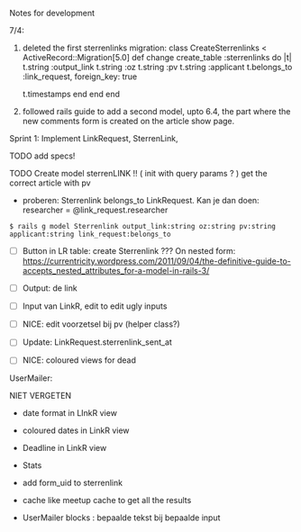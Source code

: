 Notes for development

7/4:
 1) deleted the first sterrenlinks migration:
class CreateSterrenlinks < ActiveRecord::Migration[5.0]
  def change
    create_table :sterrenlinks do |t|
      t.string :output_link
      t.string :oz
      t.string :pv
      t.string :applicant
      t.belongs_to :link_request, foreign_key: true

      t.timestamps
    end
  end
end

2) followed rails guide to add a second model, upto 6.4, the part where the new comments form 
is created on the article show page. 


Sprint 1: 
Implement LinkRequest, SterrenLink,

TODO add specs!


TODO Create model sterrenLINK !!
( init with query params ? )
get the correct article with pv

- proberen:
Sterrenlink belongs_to LinkRequest.
Kan je dan doen: researcher = @link_request.researcher

`$ rails g model Sterrenlink output_link:string oz:string pv:string applicant:string link_request:belongs_to `



- [ ] Button in LR table: create Sterrenlink
???
On nested form:
https://currentricity.wordpress.com/2011/09/04/the-definitive-guide-to-accepts_nested_attributes_for-a-model-in-rails-3/

- [ ] Output: de link
- [ ] Input van LinkR, edit to edit ugly inputs
- [ ] NICE: edit voorzetsel bij pv (helper class?)
- [ ] Update: LinkRequest.sterrenlink_sent_at
- [ ] NICE: coloured views for dead

UserMailer:



NIET VERGETEN
- date format in LInkR view
- coloured dates in LinkR view
- Deadline in LinkR view
- Stats
- add form_uid to sterrenlink

- cache like meetup cache to get all the results
- UserMailer blocks : bepaalde tekst bij bepaalde input





